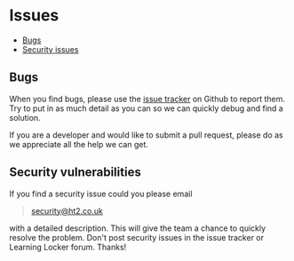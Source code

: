 ---
---

Issues
======

- [Bugs](#bugs)
- [Security issues](#securities)

## Bugs

When you find bugs, please use the [issue tracker](https://github.com/LearningLocker/LearningLocker/issues) on Github to report them. Try to put in as much detail as you can so we can quickly debug and find a solution.

If you are a developer and would like to submit a pull request, please do as we appreciate all the help we can get.

## Security vulnerabilities

If you find a security issue could you please email

> security@ht2.co.uk


with a detailed description. This will give the team a chance to quickly resolve the problem. Don't post security issues in the issue tracker or Learning Locker forum. Thanks!